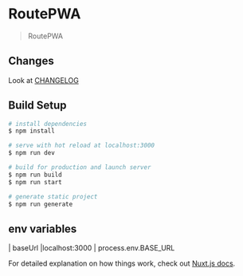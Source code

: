 # RoutePWA

> RoutePWA

## Changes
Look at [CHANGELOG](https://github.com/digipolisgent/nuxt_pwa_muntenroute/blob/muntenroutestarter/CHANGELOG.md)

## Build Setup

``` bash
# install dependencies
$ npm install

# serve with hot reload at localhost:3000
$ npm run dev

# build for production and launch server
$ npm run build
$ npm run start

# generate static project
$ npm run generate
```
## env variables
| baseUrl      |localhost:3000 | process.env.BASE_URL

For detailed explanation on how things work, check out [Nuxt.js docs](https://nuxtjs.org).
